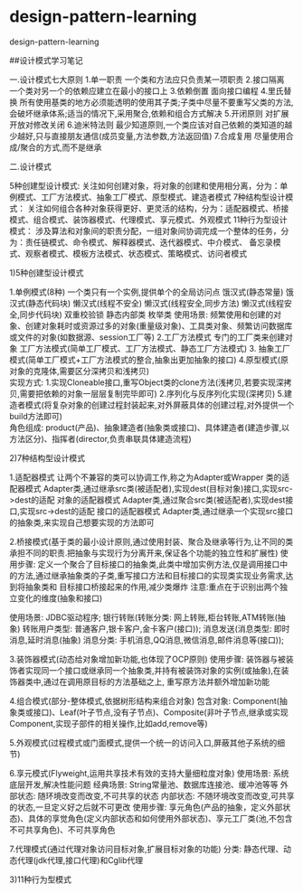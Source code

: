 # design-pattern-learning
design-pattern-learning

##设计模式学习笔记

一.设计模式七大原则
1.单一职责 一个类和方法应只负责某一项职责
2.接口隔离 一个类对另一个的依赖应建立在最小的接口上
3.依赖倒置 面向接口编程
4.里氏替换 所有使用基类的地方必须能透明的使用其子类;子类中尽量不要重写父类的方法,会破坏继承体系;适当的情况下,采用聚合,依赖和组合方式解决
5.开闭原则 对扩展开放对修改关闭
6.迪米特法则 最少知道原则,一个类应该对自己依赖的类知道的越少越好,只与直接朋友通信(成员变量,方法参数,方法返回值)
7.合成复用 尽量使用合成/聚合的方式,而不是继承


二.设计模式

5种创建型设计模式:   关注如何创建对象，将对象的创建和使用相分离，分为：单例模式、工厂方法模式、抽象工厂模式、原型模式、建造者模式
7种结构型设计模式：  关注如何组合各种对象获得更好、更灵活的结构，分为：适配器模式、桥接模式、组合模式、装饰器模式、代理模式、享元模式、外观模式
11种行为型设计模式： 涉及算法和对象间的职责分配，一组对象间协调完成一个整体的任务，分为：责任链模式、命令模式、解释器模式、迭代器模式、中介模式、
                    备忘录模式、观察者模式、模板方法模式、状态模式、策略模式、访问者模式
                    
1)5种创建型设计模式        
            
1.单例模式(8种) 一个类只有一个实例,提供单个的全局访问点
  饿汉式(静态常量)
  饿汉式(静态代码块)
  懒汉式(线程不安全)
  懒汉式(线程安全,同步方法)
  懒汉式(线程安全,同步代码块)
  双重校验锁
  静态内部类
  枚举类
  使用场景: 频繁使用和创建的对象、创建对象耗时或资源过多的对象(重量级对象)、工具类对象、频繁访问数据库或文件的对象(如数据源、session工厂等)
2.工厂方法模式 专门的工厂类来创建对象
  工厂方法模式(简单工厂模式、工厂方法模式、静态工厂方法模式)
3. 抽象工厂模式(简单工厂模式+工厂方法模式的整合,抽象出更加抽象的接口)
4.原型模式(原对象的克隆体,需要区分深拷贝和浅拷贝)  
  实现方式: 1.实现Cloneable接口,重写Object类的clone方法(浅拷贝,若要实现深拷贝,需要把依赖的对象一层层复制完毕即可)
           2.序列化与反序列化实现(深拷贝)
5.建造者模式(将复杂对象的创建过程封装起来,对外屏蔽具体的创建过程,对外提供一个build方法即可)   
  角色组成: product(产品)、抽象建造者(抽象类或接口)、具体建造者(建造步骤,以方法区分)、指挥者(director,负责串联具体建造流程)
  
  
2)7种结构型设计模式

1.适配器模式 让两个不兼容的类可以协调工作,称之为Adapter或Wrapper
  类的适配器模式 Adapter类,通过继承src类(被适配者),实现dest(目标对象)接口,实现src->dest的适配
  对象的适配器模式 Adapter类,通过聚合src类(被适配者),实现dest接口,实现src->dest的适配
  接口的适配器模式 Adapter类,通过继承一个实现src接口的抽象类,来实现自己想要实现的方法即可

2.桥接模式(基于类的最小设计原则,通过使用封装、聚合及继承等行为,让不同的类承担不同的职责.把抽象与实现行为分离开来,保证各个功能的独立性和扩展性)
  使用步骤: 定义一个聚合了目标接口的抽象类,此类中增加实例方法,仅是调用接口中的方法,通过继承抽象类的子类,重写接口方法和目标接口的实现类实现业务需求,达到将抽象类和
  目标接口桥接起来的作用,减少类爆炸
  注意:重点在于识别出两个独立变化的维度(抽象和接口)
  
  使用场景: 
    JDBC驱动程序; 
    银行转账(转账分类: 网上转账,柜台转账,ATM转账(抽象) 转账用户类型: 普通客户,银卡客户,金卡客户(接口));
    消息发送(消息类型: 即时消息,延时消息(抽象) 消息分类: 手机消息,QQ消息,微信消息,邮件消息等(接口));
    
3.装饰器模式(动态给对象增加新功能,也体现了OCP原则)
  使用步骤: 装饰器与被装饰者实现同一个接口或继承同一个抽象类,并持有被装饰对象的实例(或抽象),在装饰器类中,通过在调用原目标的方法基础之上,
  重写原方法并额外增加新功能
  
4.组合模式(部分-整体模式,依据树形结构来组合对象)
  包含对象: Component(抽象类或接口)、Leaf(叶子节点,没有子节点)、Composite(非叶子节点,继承或实现Component,实现子部件的相关操作,比如add,remove等)
  
5.外观模式(过程模式或门面模式,提供一个统一的访问入口,屏蔽其他子系统的细节)  

6.享元模式(Flyweight,运用共享技术有效的支持大量细粒度对象)
  使用场景: 系统底层开发,解决性能问题
  经典场景: String常量池、数据库连接池、缓冲池等等
  外部状态: 随环境改变而改变,不可共享的状态
  内部状态: 不随环境改变而改变,可共享的状态,一旦定义好之后就不可更改
  使用步骤: 享元角色(产品的抽象，定义外部状态)、具体的享觉角色(定义内部状态和如何使用外部状态)、享元工厂类(池,不包含不可共享角色)、不可共享角色

7.代理模式(通过代理对象访问目标对象,扩展目标对象的功能)
  分类: 静态代理、动态代理(jdk代理,接口代理)和Cglib代理

3)11种行为型模式













   
